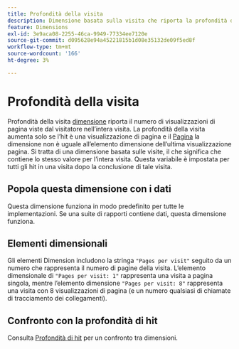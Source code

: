 ```yaml
---
title: Profondità della visita
description: Dimensione basata sulla visita che riporta la profondità della visita.
feature: Dimensions
exl-id: 3e9aca08-2255-46ca-9949-77334ee7120e
source-git-commit: d095628e94a45221815b1d08e35132de09f5ed8f
workflow-type: tm+mt
source-wordcount: '166'
ht-degree: 3%

---
```


# Profondità della visita

Profondità della visita [dimensione](overview.md) riporta il numero di visualizzazioni di pagina viste dal visitatore nell’intera visita. La profondità della visita aumenta solo se l’hit è una visualizzazione di pagina e il [Pagina](page.md) la dimensione non è uguale all’elemento dimensione dell’ultima visualizzazione pagina. Si tratta di una dimensione basata sulle visite, il che significa che contiene lo stesso valore per l’intera visita. Questa variabile è impostata per tutti gli hit in una visita dopo la conclusione di tale visita.

## Popola questa dimensione con i dati

Questa dimensione funziona in modo predefinito per tutte le implementazioni. Se una suite di rapporti contiene dati, questa dimensione funziona.

## Elementi dimensionali

Gli elementi Dimension includono la stringa `"Pages per visit"` seguito da un numero che rappresenta il numero di pagine della visita. L’elemento dimensionale di `"Pages per visit: 1"` rappresenta una visita a pagina singola, mentre l’elemento dimensione `"Pages per visit: 8"` rappresenta una visita con 8 visualizzazioni di pagina (e un numero qualsiasi di chiamate di tracciamento dei collegamenti).

## Confronto con la profondità di hit

Consulta [Profondità di hit](hit-depth.md) per un confronto tra dimensioni.
